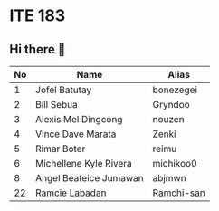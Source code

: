 # ITE 183 
## Hi there 👋

| No      | Name                   | Alias       |
|---------|------------------------|-------------|
| 1       |Jofel Batutay           | bonezegei   | 
| 2       |Bill Sebua              | Gryndoo     |
| 3       |Alexis Mel Dingcong     | nouzen   |
| 4       |Vince Dave Marata       | Zenki    |
| 5       |Rimar Boter             | reimu       |
| 6       |Michellene Kyle Rivera  | michikoo0 |
| 8       |Angel Beateice Jumawan  | abjmwn |
| 22      | Ramcie Labadan         | Ramchi-san   |
